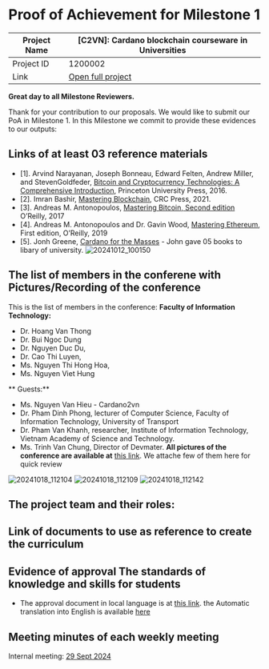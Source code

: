 #  Proof of Achievement for Milestone 1
|  Project Name |  [C2VN]: Cardano blockchain courseware in Universities |
| ------------ | ------------ |
| Project ID  | 1200002  |
|  Link  |  [Open full project](https://projectcatalyst.io/funds/12/f12-cardano-open-ecosystem/c2vn-cardano-blockchain-courseware-in-universities) |



**Great day to all Milestone Reviewers.**

Thank for your contribution to our proposals.
We would like to submit our PoA in Milestone 1. 
In this Milestone we commit to provide these evidences to our outputs:

## Links of at least 03 reference materials
- [1]. Arvind Narayanan, Joseph Bonneau, Edward Felten, Andrew Miller, and StevenGoldfeder, [Bitcoin and Cryptocurrency Technologies: A Comprehensive Introduction](https://www.amazon.com/Bitcoin-Cryptocurrency-Technologies-Comprehensive-Introduction/dp/0691171696), Princeton University Press, 2016.
- [2]. Imran Bashir, [Mastering Blockchain](https://www.amazon.com/Mastering-Blockchain-technical-blockchain-cryptography-dp-1803241063/dp/1803241063/ref=dp_ob_title_bk), CRC Press, 2021.
- [3]. Andreas M. Antonopoulos, [Mastering Bitcoin, Second edition](https://www.amazon.com/_/dp/1491954388?smid=ATVPDKIKX0DER&_encoding=UTF8&tag=oreilly20-20) O’Reilly, 2017
- [4]. Andreas M. Antonopoulos and Dr. Gavin Wood, [Mastering Ethereum](https://www.oreilly.com/library/view/mastering-ethereum/9781491971932/), First edition, O’Reilly, 2019
- [5]. Jonh Greene, [Cardano for the Masses](https://www.amazon.com/Cardano-M%E2%82%B3sses-Financial-Operating-System/dp/B0B5KQVJ3T) - John gave 05 books to libary of university.
  ![20241012_100150](https://github.com/user-attachments/assets/5f6adc03-4bba-46fc-9c78-f42e4d656e56)

## The list of members in the conferene with Pictures/Recording of the conference
This is the list of members in the conference:
**Faculty of Information Technology:**
- Dr. Hoang Van Thong
- Dr. Bui Ngoc Dung
- Dr. Nguyen Duc Du,
- Dr. Cao Thi Luyen,
- Ms. Nguyen Thi Hong Hoa,
- Ms. Nguyen Viet Hung

** Guests:**
- Ms. Nguyen Van Hieu - Cardano2vn
- Dr. Pham Dinh Phong, lecturer of Computer Science, Faculty of Information Technology, University of Transport
- Dr. Pham Van Khanh, researcher, Institute of Information Technology, Vietnam Academy of Science and Technology.
- Ms. Trinh Van Chung, Director of Devmater.
**All pictures of the conference are available at** [this link](https://drive.google.com/drive/folders/11ChsqIaLj87eWtm1P3WSOY0nTdvgjh4r?usp=sharing). We attache few of them here for quick review

![20241018_112104](https://github.com/user-attachments/assets/1913fbce-f8a9-4136-aab0-d69d1cba97d3)
![20241018_112109](https://github.com/user-attachments/assets/15b8831b-33cb-4cf1-9981-3e925af357a7)
![20241018_112142](https://github.com/user-attachments/assets/85dd488f-15cc-4739-a2d5-3e1660544b9a)


## The project team and their roles:


## Link of documents to use as reference to create the curriculum
## Evidence of approval The standards of knowledge and skills for students
- The approval document in local language is at [this link](https://github.com/cardano2vn/Project-Catalyst/blob/main/1200002%3ACardano%20blockchain%20courseware%20in%20Universities/Milestone1/De%20Cuong.pdf). the Automatic translation into English is available [here](https://github.com/cardano2vn/Project-Catalyst/blob/main/1200002%3ACardano%20blockchain%20courseware%20in%20Universities/Milestone1/DeCuong.docx)
##  Meeting minutes of each weekly meeting
Internal meeting:
[29 Sept 2024](https://youtu.be/zEhC2jTTgF4)



